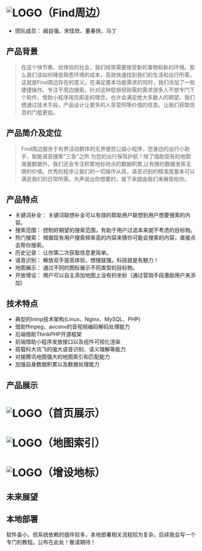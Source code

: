 # ![LOGO](https://mapxcx.kanziqiang.top/img/1.png)（Find周边）
* 团队成员： 阚自强、宋佳欣、董春侠、马丁

## 产品背景

> 在这个快节奏、优体验的社会，我们经常需要接受新的事物和新的环境。那么我们该如何降低熟悉环境的成本，高效快速找到我们的生活和出行所需，这就是Find周边存在的意义。在满足基本功能需求的同时，我们添加了一些便捷操作。专注于周边搜索，针对这种低频但刚需的需求很多人不想专门下个软件。借助小程序用完即走的理念，也许会满足绝大多数人的期望。我们想通过技术手段，产品设计让更多的人享受同等价值的信息。让我们获取信息的门槛更低。

## 产品简介及定位

> Find周边服务于有界活动群体的无界便民公益小程序，您身边的出行小助手，智能语音搜索"三急"之所 为您的出行保驾护航！除了借助现有的地图海量数据外，我们还会专注积累地标地点的数据积累,让有限的数据发挥无限的价值。优秀的程序让我们的一切操作从简，语音识别的精准度基本可以满足我们的日常所需。大声说出你想要的，接下来就由我们来展现给你。

## 产品特点

- 关键词补全：	关键词联想补全可以有效的帮助用户联想到用户想要搜索的内容。
- 搜索范围：	控制好期望的搜索范围，有助于用户过滤本来就不考虑的目标物。
- 热门搜索：	根据现有用户搜索频率高的内容来猜你可能会搜索的内容，直接点击帮你搜索。
- 历史记录：	让你第二次获取信息更简单。
- 语音识别：	解放双手提高体验，想搜就搜。科技就是有魅力！
- 地图展示：	通过不同的图标展示不同类型的目标物。
- 开放增设：	用户可以自主添加地图上没有的坐标（通过营销手段激励用户来添加）

## 技术特点

+ 典型的lnmp技术架构(Linux、Nginx、MySQL、PHP)
+ 借助ffmpeg、avconv的音视频编码解码处理能力
+ 后端借助ThinkPHP开源框架
+ 前端借助小程序发放接口以及组件可视化渲染
+ 搭载科大讯飞的强大语音识别、语义理解等能力
+ 对接腾讯地图强大的地图索引和匹配能力
+ 加强自身数据积累以及数据处理能力

## 产品展示

# ![LOGO](https://mapxcx.kanziqiang.top/img/3.jpeg)（首页展示）
# ![LOGO](https://mapxcx.kanziqiang.top/img/2.jpeg)（地图索引）
# ![LOGO](https://mapxcx.kanziqiang.top/img/4.jpeg)（增设地标）

## 未来展望




## 本地部署

软件虽小，但系统依赖的插件较多，本地部署相关流程较为复杂，后续我会写一个专门的教程。公布在此处！敬请期待！